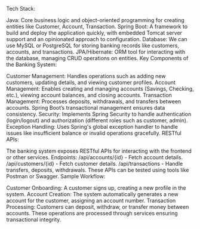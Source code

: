 Tech Stack:

Java: Core business logic and object-oriented programming for creating entities like Customer, Account, Transaction.
Spring Boot: A framework to build and deploy the application quickly, with embedded Tomcat server support and an opinionated approach to configuration.
Database: We can use MySQL or PostgreSQL for storing banking records like customers, accounts, and transactions.
JPA/Hibernate: ORM tool for interacting with the database, managing CRUD operations on entities.
Key Components of the Banking System:

Customer Management: Handles operations such as adding new customers, updating details, and viewing customer profiles.
Account Management: Enables creating and managing accounts (Savings, Checking, etc.), viewing account balances, and closing accounts.
Transaction Management: Processes deposits, withdrawals, and transfers between accounts. Spring Boot’s transactional management ensures data consistency.
Security: Implements Spring Security to handle authentication (login/logout) and authorization (different roles such as customer, admin).
Exception Handling: Uses Spring's global exception handler to handle issues like insufficient balance or invalid operations gracefully.
RESTful APIs:

The banking system exposes RESTful APIs for interacting with the frontend or other services.
Endpoints:
/api/accounts/{id} - Fetch account details.
/api/customers/{id} - Fetch customer details.
/api/transactions - Handle transfers, deposits, withdrawals.
These APIs can be tested using tools like Postman or Swagger.
Sample Workflow:

Customer Onboarding: A customer signs up, creating a new profile in the system.
Account Creation: The system automatically generates a new account for the customer, assigning an account number.
Transaction Processing: Customers can deposit, withdraw, or transfer money between accounts. These operations are processed through services ensuring transactional integrity.

